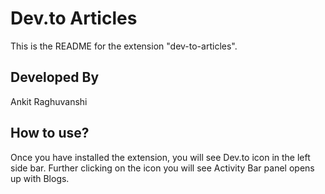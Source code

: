 # Dev.to Articles
This is the README for the extension "dev-to-articles".

## Developed By
Ankit Raghuvanshi

## How to use?
Once you have installed the extension, you will see Dev.to icon in the left side bar. Further clicking on the icon you will see Activity Bar panel opens up with Blogs.
